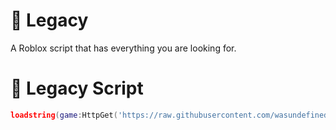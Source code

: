 # 🏮 Legacy
A Roblox script that has everything you are looking for.

# 🏮 Legacy Script
```lua
loadstring(game:HttpGet('https://raw.githubusercontent.com/wasundefined/Legacy/refs/heads/main/Launcher.lua'))()
```
